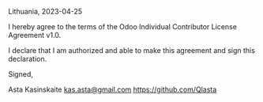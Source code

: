 Lithuania, 2023-04-25

I hereby agree to the terms of the Odoo Individual Contributor License
Agreement v1.0.

I declare that I am authorized and able to make this agreement and sign this
declaration.

Signed,

Asta Kasinskaite kas.asta@gmail.com https://github.com/Qlasta
